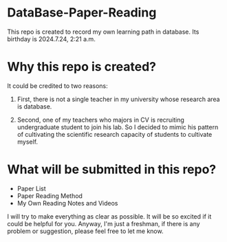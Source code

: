 # DataBase-Paper-Reading

This repo is created to record my own learning path in database. Its birthday is 2024.7.24, 2:21 a.m.


# Why this repo is created?
It could be credited to two reasons: 

1. First, there is not a single teacher in my university whose research area is database.
   
2. Second, one of my teachers who majors in CV is recruiting undergraduate student to join his lab. So I decided to mimic his pattern of cultivating the scientific research capacity of students to cultivate myself.


# What will be submitted in this repo?

* Paper List
* Paper Reading Method
* My Own Reading Notes and Videos

I will try to make everything as clear as possible. It will be so excited if it could be helpful for you. Anyway, I'm just a freshman, if there is any problem or suggestion, please feel free to let me know.


